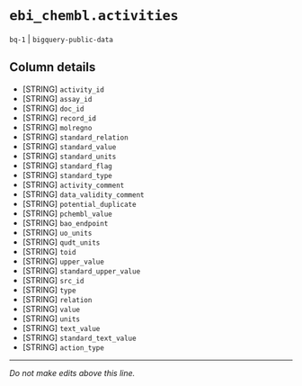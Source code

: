 # `ebi_chembl.activities`
`bq-1` | `bigquery-public-data`

## Column details
* [STRING]    `activity_id`
* [STRING]    `assay_id`
* [STRING]    `doc_id`
* [STRING]    `record_id`
* [STRING]    `molregno`
* [STRING]    `standard_relation`
* [STRING]    `standard_value`
* [STRING]    `standard_units`
* [STRING]    `standard_flag`
* [STRING]    `standard_type`
* [STRING]    `activity_comment`
* [STRING]    `data_validity_comment`
* [STRING]    `potential_duplicate`
* [STRING]    `pchembl_value`
* [STRING]    `bao_endpoint`
* [STRING]    `uo_units`
* [STRING]    `qudt_units`
* [STRING]    `toid`
* [STRING]    `upper_value`
* [STRING]    `standard_upper_value`
* [STRING]    `src_id`
* [STRING]    `type`
* [STRING]    `relation`
* [STRING]    `value`
* [STRING]    `units`
* [STRING]    `text_value`
* [STRING]    `standard_text_value`
* [STRING]    `action_type`

-------------------------------------------------------------------------------
*Do not make edits above this line.*
